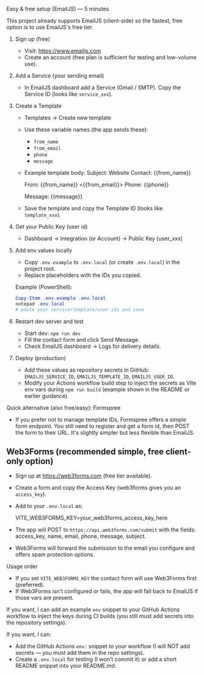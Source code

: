 Easy & free setup (EmailJS) — 5 minutes

This project already supports EmailJS (client-side) so the fastest, free option is to use EmailJS's free tier.

1) Sign up (free)
   - Visit: https://www.emailjs.com
   - Create an account (free plan is sufficient for testing and low-volume use).

2) Add a Service (your sending email)
   - In EmailJS dashboard add a Service (Gmail / SMTP). Copy the Service ID (looks like `service_xxx`).

3) Create a Template
   - Templates → Create new template
   - Use these variable names (the app sends these):
     - `from_name`
     - `from_email`
     - `phone`
     - `message`
   - Example template body:
     Subject: Website Contact: {{from_name}}

     From: {{from_name}} <{{from_email}}>
     Phone: {{phone}}

     Message:
     {{message}}

   - Save the template and copy the Template ID (looks like `template_xxx`).

4) Get your Public Key (user id)
   - Dashboard → Integration (or Account) → Public Key (user_xxx)

5) Add env values locally
   - Copy `.env.example` to `.env.local` (or create `.env.local`) in the project root.
   - Replace placeholders with the IDs you copied.

   Example (PowerShell):

   ```powershell
   Copy-Item .env.example .env.local
   notepad .env.local
   # paste your service/template/user ids and save
   ```

6) Restart dev server and test
   - Start dev: `npm run dev`
   - Fill the contact form and click Send Message.
   - Check EmailJS dashboard -> Logs for delivery details.

7) Deploy (production)
   - Add these values as repository secrets in GitHub: `EMAILJS_SERVICE_ID`, `EMAILJS_TEMPLATE_ID`, `EMAILJS_USER_ID`.
   - Modify your Actions workflow build step to inject the secrets as Vite env vars during `npm run build` (example shown in the README or earlier guidance).

Quick alternative (also free/easy): Formspree
- If you prefer not to manage template IDs, Formspree offers a simple form endpoint. You still need to register and get a form id, then POST the form to their URL. It's slightly simpler but less flexible than EmailJS.

Web3Forms (recommended simple, free client-only option)
---------------------------------------------------
- Sign up at https://web3forms.com (free tier available).
- Create a form and copy the Access Key (web3forms gives you an `access_key`).
- Add to your `.env.local` as:

   VITE_WEB3FORMS_KEY=your_web3forms_access_key_here

- The app will POST to `https://api.web3forms.com/submit` with the fields: access_key, name, email, phone, message, subject.
- Web3Forms will forward the submission to the email you configure and offers spam protection options.

Usage order
- If you set `VITE_WEB3FORMS_KEY` the contact form will use Web3Forms first (preferred).
- If Web3Forms isn't configured or fails, the app will fall back to EmailJS if those vars are present.

If you want, I can add an example `env` snippet to your GitHub Actions workflow to inject the keys during CI builds (you still must add secrets into the repository settings).

If you want, I can:
- Add the GitHub Actions `env:` snippet to your workflow (I will NOT add secrets — you must add them in the repo settings).
- Create a `.env.local` for testing (I won't commit it) or add a short README snippet into your README.md.
